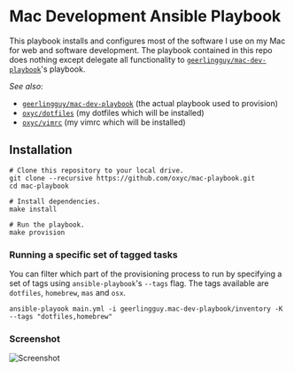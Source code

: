 # Mac Development Ansible Playbook

This playbook installs and configures most of the software I use on my Mac for web and software development. The playbook contained in this repo does nothing except delegate all functionality to [`geerlingguy/mac-dev-playbook`](https://github.com/geerlingguy/mac-dev-playbook)'s playbook.

*See also*:
 - [`geerlingguy/mac-dev-playbook`](https://github.com/geerlingguy/mac-dev-playbook) (the actual playbook used to provision)
 - [`oxyc/dotfiles`](https://github.com/oxyc/dotfiles) (my dotfiles which will be installed)
 - [`oxyc/vimrc`](https://github.com/oxyc/vimrc) (my vimrc which will be installed)

## Installation

    # Clone this repository to your local drive.
    git clone --recursive https://github.com/oxyc/mac-playbook.git
    cd mac-playbook

    # Install dependencies.
    make install

    # Run the playbook.
    make provision

### Running a specific set of tagged tasks

You can filter which part of the provisioning process to run by specifying a set of tags using `ansible-playbook`'s `--tags` flag. The tags available are `dotfiles`, `homebrew`, `mas` and `osx`.

    ansible-playook main.yml -i geerlingguy.mac-dev-playbook/inventory -K --tags "dotfiles,homebrew"

### Screenshot

![Screenshot](http://i.imgur.com/XJjQx0C.jpg)
